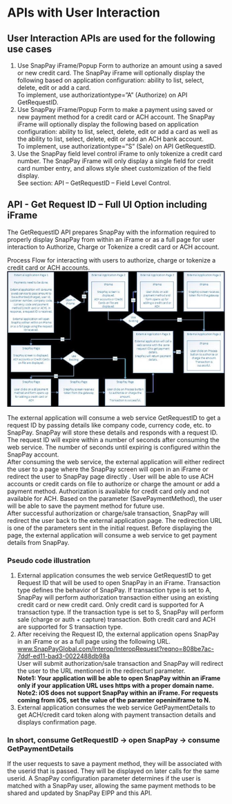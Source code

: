 # APIs with User Interaction

## User Interaction APIs are used for the following use cases

1. Use SnapPay iFrame/Popup Form to authorize an amount using a saved or new credit card. The SnapPay iFrame will optionally display the following based on application configuration: ability to list, select, delete, edit or add a card.  
    To implement, use authorizationtype=”A” (Authorize) on API GetRequestID.
1. Use SnapPay iFrame/Popup Form to make a payment using saved or new payment method for a credit card or ACH account. The SnapPay iFrame will optionally display the following based on application configuration: ability to list, select, delete, edit or add a card as well as the ability to list, select, delete, edit or add an ACH bank account.  
    To implement, use authorizationtype=”S” (Sale) on API GetRequestID.
1. Use the SnapPay field level control iFrame to only tokenize a credit card number. The SnapPay iFrame will only display a single field for credit card number entry, and allows style sheet customization of the field display.  
    See section: API – GetRequestID – Field Level Control.

## API - Get Request ID – Full UI Option including iFrame

The GetRequestID API prepares SnapPay with the information required to properly display SnapPay from within an iFrame or as a full page for user interaction to Authorize, Charge or Tokenize a credit card or ACH account.  
  
Process Flow for interacting with users to authorize, charge or tokenize a credit card or ACH accounts.  
![Process Flow](../assets/images/GetReqImg1.jpg)
  
The external application will consume a web service GetRequestID to get a request ID by passing details like company code, currency code, etc. to SnapPay. SnapPay will store these details and responds with a request ID. The request ID will expire within a number of seconds after consuming the web service. The number of seconds until expiring is configured within the SnapPay account.  
After consuming the web service, the external application will either redirect the user to a page where the SnapPay screen will open in an iFrame or redirect the user to SnapPay page directly . User will be able to use ACH accounts or credit cards on file to authorize or charge the amount or add a payment method. Authorization is available for credit card only and not available for ACH. Based on the parameter (SavePaymentMethod), the user will be able to save the payment method for future use.  
After successful authorization or charge/sale transaction, SnapPay will redirect the user back to the external application page. The redirection URL is one of the parameters sent in the initial request. Before displaying the page, the external application will consume a web service to get payment details from SnapPay.

### Pseudo code illustration

1.  External application consumes the web service GetRequestID to get Request ID that will be used to open SnapPay in an iFrame. Transaction type defines the behavior of SnapPay. If transaction type is set to A, SnapPay will perform authorization transaction either using an existing credit card or new credit card. Only credit card is supported for A transaction type. If the transaction type is set to S, SnapPay will perform sale (charge or auth + capture) transaction. Both credit card and ACH are supported for S transaction type.
2.  After receiving the Request ID, the external application opens SnapPay in an iFrame or as a full page using the following URL. [www.SnapPayGlobal.com/Interop/InteropRequest?reqno=808be7ac-7ddf-ed11-bad3-0022488db98a<RequestID>](__http://www.SnapPayGlobal.com/Interop/InteropRequest?reqno=808be7ac-7ddf-ed11-bad3-0022488db98a)  
    User will submit authorization/sale transaction and SnapPay will redirect the user to the URL mentioned in the redirecturl parameter.  
    **Note1: Your application will be able to open SnapPay within an iFrame only if your application URL uses https with a proper domain name.**  
    **Note2: iOS does not support SnapPay within an iFrame. For requests coming from iOS, set the value of the paramter openiniframe to N.**
3.  External application consumes the web service GetPaymentDetails to get ACH/credit card token along with payment transaction details and displays confirmation page.

### In short, consume GetRequestID → open SnapPay → consume GetPaymentDetails
  
If the user requests to save a payment method, they will be associated with the userid that is passed. They will be displayed on later calls for the same userid. A SnapPay configuration parameter determines if the user is matched with a SnapPay user, allowing the same payment methods to be shared and updated by SnapPay EIPP and this API.
